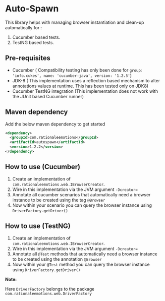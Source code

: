 # Auto-Spawn

This library helps with managing browser instantiation and clean-up automatically for :

1. Cucumber based tests.
2. TestNG based tests.

## Pre-requisites
* Cucumber ( Compatibility testing has only been done for `group: 'info.cukes', name: 'cucumber-java', version: '1.2.5'`)
* JDK-8 ( This implementation uses a reflection based mechanism to alter annotations values at runtime. This has been tested only on JDK8)
* Cucumber TestNG integration (This implementation does not work with the JUnit based Cucumber runner)

## Maven dependency

Add the below maven dependency to get started

```xml
<dependency>
  <groupId>com.rationaleemotions</groupId>
  <artifactId>autospawn</artifactId>
  <version>1.2.2</version>
</dependency>
```

## How to use (Cucumber)
1. Create an implementation of `com.rationaleemotions.web.IBrowserCreator`.
2. Wire in this implementation via the JVM argument `-Dcreator=`
3. Annotate all cucumber scenarios that automatically need a browser instance to be created using the tag `@Browser`
4. Now within your scenario you can query the browser instance using `DriverFactory.getDriver()`

## How to use (TestNG)
1. Create an implementation of `com.rationaleemotions.web.IBrowserCreator`.
2. Wire in this implementation via the JVM argument `-Dcreator=`
3. Annotate all `@Test` methods that automatically need a browser instance to be created using the annotation `@Browser`
4. Now within your `@Test` method you can query the browser instance using `DriverFactory.getDriver()` 

**Note:**

Here `DriverFactory` belongs to the package `com.rationaleemotions.web.DriverFactory`